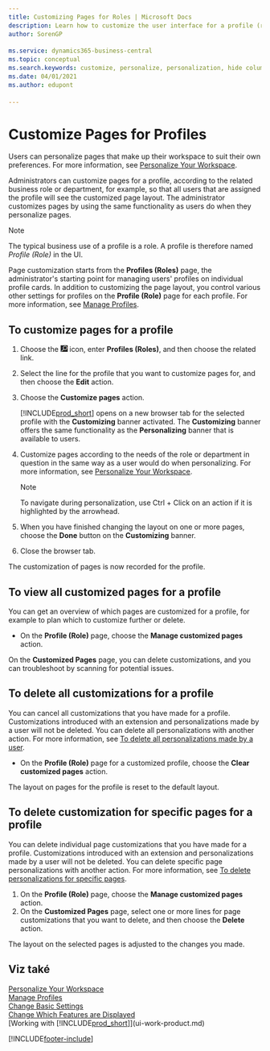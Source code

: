```yaml
---
title: Customizing Pages for Roles | Microsoft Docs
description: Learn how to customize the user interface for a profile (role) so that all users assigned that role see a customized workspace.
author: SorenGP

ms.service: dynamics365-business-central
ms.topic: conceptual
ms.search.keywords: customize, personalize, personalization, hide columns, remove fields, move fields
ms.date: 04/01/2021
ms.author: edupont

---
```

# Customize Pages for Profiles
Users can personalize pages that make up their workspace to suit their own preferences. For more information, see [Personalize Your Workspace](ui-personalization-user.md).

Administrators can customize pages for a profile, according to the related business role or department, for example, so that all users that are assigned the profile will see the customized page layout. The administrator customizes pages by using the same functionality as users do when they personalize pages.

> [!NOTE]
> The typical business use of a profile is a role. A profile is therefore named *Profile (Role)* in the UI.

Page customization starts from the **Profiles (Roles)** page, the administrator's starting point for managing users' profiles on individual profile cards. In addition to customizing the page layout, you control various other settings for profiles on the **Profile (Role)** page for each profile. For more information, see [Manage Profiles](admin-users-profiles-roles.md).

## To customize pages for a profile
1. Choose the ![Lightbulb that opens the Tell Me feature.](media/ui-search/search_small.png "Tell me what you want to do") icon, enter **Profiles (Roles)**, and then choose the related link.
2. Select the line for the profile that you want to customize pages for, and then choose the **Edit** action.
3. Choose the **Customize pages** action.

   [!INCLUDE[prod_short](includes/prod_short.md)] opens on a new browser tab for the selected profile with the **Customizing** banner activated. The **Customizing** banner offers the same functionality as the **Personalizing** banner that is available to users.

4. Customize pages according to the needs of the role or department in question in the same way as a user would do when personalizing. For more information, see [Personalize Your Workspace](ui-personalization-user.md).

   > [!NOTE]
   > To navigate during personalization, use Ctrl + Click on an action if it is highlighted by the arrowhead.

5. When you have finished changing the layout on one or more pages, choose the **Done** button on the **Customizing** banner.
6. Close the browser tab.

The customization of pages is now recorded for the profile.

## To view all customized pages for a profile

You can get an overview of which pages are customized for a profile, for example to plan which to customize further or delete.

- On the **Profile (Role)** page, choose the **Manage customized pages** action.

On the **Customized Pages** page, you can delete customizations, and you can troubleshoot by scanning for potential issues.

## To delete all customizations for a profile
You can cancel all customizations that you have made for a profile. Customizations introduced with an extension and personalizations made by a user will not be deleted. You can delete all personalizations with another action. For more information, see [To delete all personalizations made by a user](admin-users-profiles-roles.md#to-delete-all-personalizations-made-by-a-user).

- On the **Profile (Role)** page for a customized profile, choose the **Clear customized pages** action.

The layout on pages for the profile is reset to the default layout.

## To delete customization for specific pages for a profile
You can delete individual page customizations that you have made for a profile. Customizations introduced with an extension and personalizations made by a user will not be deleted. You can delete specific page personalizations with another action. For more information, see [To delete personalizations for specific pages](admin-users-profiles-roles.md#to-delete-personalizations-for-specific-pages).

1. On the **Profile (Role)** page, choose the **Manage customized pages** action.
2. On the **Customized Pages** page, select one or more lines for page customizations that you want to delete, and then choose the **Delete** action.

The layout on the selected pages is adjusted to the changes you made.

## Viz také

[Personalize Your Workspace](ui-personalization-user.md)  
[Manage Profiles](admin-users-profiles-roles.md)  
[Change Basic Settings](ui-change-basic-settings.md)  
[Change Which Features are Displayed](ui-experiences.md)  
[Working with [!INCLUDE[prod_short](includes/prod_short.md)]](ui-work-product.md)


[!INCLUDE[footer-include](includes/footer-banner.md)]